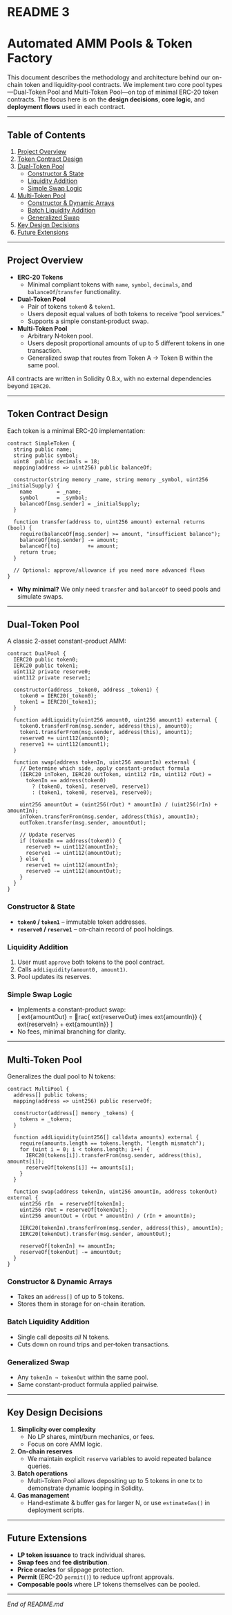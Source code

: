 # README 3
# Automated AMM Pools & Token Factory

This document describes the methodology and architecture behind our on-chain token and liquidity‑pool contracts. We implement two core pool types—Dual-Token Pool and Multi-Token Pool—on top of minimal ERC-20 token contracts. The focus here is on the **design decisions**, **core logic**, and **deployment flows** used in each contract.

---

## Table of Contents

1. [Project Overview](#project-overview)  
2. [Token Contract Design](#token-contract-design)  
3. [Dual-Token Pool](#dual-token-pool)  
   - [Constructor & State](#constructor--state)  
   - [Liquidity Addition](#liquidity-addition)  
   - [Simple Swap Logic](#simple-swap-logic)  
4. [Multi-Token Pool](#multi-token-pool)  
   - [Constructor & Dynamic Arrays](#constructor--dynamic-arrays)  
   - [Batch Liquidity Addition](#batch-liquidity-addition)  
   - [Generalized Swap](#generalized-swap)  
5. [Key Design Decisions](#key-design-decisions)  
6. [Future Extensions](#future-extensions)  

---

## Project Overview

- **ERC-20 Tokens**  
  - Minimal compliant tokens with `name`, `symbol`, `decimals`, and `balanceOf`/`transfer` functionality.  
- **Dual-Token Pool**  
  - Pair of tokens `token0` & `token1`.  
  - Users deposit equal values of both tokens to receive “pool services.”  
  - Supports a simple constant‑product swap.  
- **Multi-Token Pool**  
  - Arbitrary N‑token pool.  
  - Users deposit proportional amounts of up to 5 different tokens in one transaction.  
  - Generalized swap that routes from Token A → Token B within the same pool.  

All contracts are written in Solidity 0.8.x, with no external dependencies beyond `IERC20`.

---

## Token Contract Design

Each token is a minimal ERC-20 implementation:

```solidity
contract SimpleToken {
  string public name;
  string public symbol;
  uint8  public decimals = 18;
  mapping(address => uint256) public balanceOf;

  constructor(string memory _name, string memory _symbol, uint256 _initialSupply) {
    name        = _name;
    symbol      = _symbol;
    balanceOf[msg.sender] = _initialSupply;
  }

  function transfer(address to, uint256 amount) external returns (bool) {
    require(balanceOf[msg.sender] >= amount, "insufficient balance");
    balanceOf[msg.sender] -= amount;
    balanceOf[to]         += amount;
    return true;
  }

  // Optional: approve/allowance if you need more advanced flows
}
```

- **Why minimal?** We only need `transfer` and `balanceOf` to seed pools and simulate swaps.

---

## Dual-Token Pool

A classic 2-asset constant-product AMM:

```solidity
contract DualPool {
  IERC20 public token0;
  IERC20 public token1;
  uint112 private reserve0;
  uint112 private reserve1;

  constructor(address _token0, address _token1) {
    token0 = IERC20(_token0);
    token1 = IERC20(_token1);
  }

  function addLiquidity(uint256 amount0, uint256 amount1) external {
    token0.transferFrom(msg.sender, address(this), amount0);
    token1.transferFrom(msg.sender, address(this), amount1);
    reserve0 += uint112(amount0);
    reserve1 += uint112(amount1);
  }

  function swap(address tokenIn, uint256 amountIn) external {
    // Determine which side, apply constant‑product formula
    (IERC20 inToken, IERC20 outToken, uint112 rIn, uint112 rOut) =
      tokenIn == address(token0)
        ? (token0, token1, reserve0, reserve1)
        : (token1, token0, reserve1, reserve0);

    uint256 amountOut = (uint256(rOut) * amountIn) / (uint256(rIn) + amountIn);
    inToken.transferFrom(msg.sender, address(this), amountIn);
    outToken.transfer(msg.sender, amountOut);

    // Update reserves
    if (tokenIn == address(token0)) {
      reserve0 += uint112(amountIn);
      reserve1 -= uint112(amountOut);
    } else {
      reserve1 += uint112(amountIn);
      reserve0 -= uint112(amountOut);
    }
  }
}
```

### Constructor & State

- **`token0` / `token1`** – immutable token addresses.  
- **`reserve0` / `reserve1`** – on-chain record of pool holdings.

### Liquidity Addition

1. User must `approve` both tokens to the pool contract.  
2. Calls `addLiquidity(amount0, amount1)`.  
3. Pool updates its reserves.

### Simple Swap Logic

- Implements a constant-product swap:  
  \[
    	ext{amountOut} = rac{	ext{reserveOut} 	imes 	ext{amountIn}}
                           {	ext{reserveIn} + 	ext{amountIn}}
  \]
- No fees, minimal branching for clarity.

---

## Multi-Token Pool

Generalizes the dual pool to N tokens:

```solidity
contract MultiPool {
  address[] public tokens;
  mapping(address => uint256) public reserveOf;

  constructor(address[] memory _tokens) {
    tokens = _tokens;
  }

  function addLiquidity(uint256[] calldata amounts) external {
    require(amounts.length == tokens.length, "length mismatch");
    for (uint i = 0; i < tokens.length; i++) {
      IERC20(tokens[i]).transferFrom(msg.sender, address(this), amounts[i]);
      reserveOf[tokens[i]] += amounts[i];
    }
  }

  function swap(address tokenIn, uint256 amountIn, address tokenOut) external {
    uint256 rIn  = reserveOf[tokenIn];
    uint256 rOut = reserveOf[tokenOut];
    uint256 amountOut = (rOut * amountIn) / (rIn + amountIn);

    IERC20(tokenIn).transferFrom(msg.sender, address(this), amountIn);
    IERC20(tokenOut).transfer(msg.sender, amountOut);

    reserveOf[tokenIn] += amountIn;
    reserveOf[tokenOut] -= amountOut;
  }
}
```

### Constructor & Dynamic Arrays

- Takes an `address[]` of up to 5 tokens.  
- Stores them in storage for on-chain iteration.

### Batch Liquidity Addition

- Single call deposits _all_ N tokens.  
- Cuts down on round trips and per‑token transactions.

### Generalized Swap

- Any `tokenIn → tokenOut` within the same pool.  
- Same constant-product formula applied pairwise.

---

## Key Design Decisions

1. **Simplicity over complexity**  
   - No LP shares, mint/burn mechanics, or fees.  
   - Focus on core AMM logic.  
2. **On-chain reserves**  
   - We maintain explicit `reserve` variables to avoid repeated balance queries.  
3. **Batch operations**  
   - Multi-Token Pool allows depositing up to 5 tokens in one tx to demonstrate dynamic looping in Solidity.  
4. **Gas management**  
   - Hand‑estimate & buffer gas for larger N, or use `estimateGas()` in deployment scripts.

---

## Future Extensions

- **LP token issuance** to track individual shares.  
- **Swap fees** and **fee distribution**.  
- **Price oracles** for slippage protection.  
- **Permit** (ERC-20 `permit()`) to reduce upfront approvals.  
- **Composable pools** where LP tokens themselves can be pooled.

---

*End of README.md*
